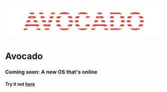 ![Image](img/logo.svg "Avocado OS")
# Avocado
### Coming soon: A new OS that's online
#### Try it out [here](https://lb123658.github.io/os/)
